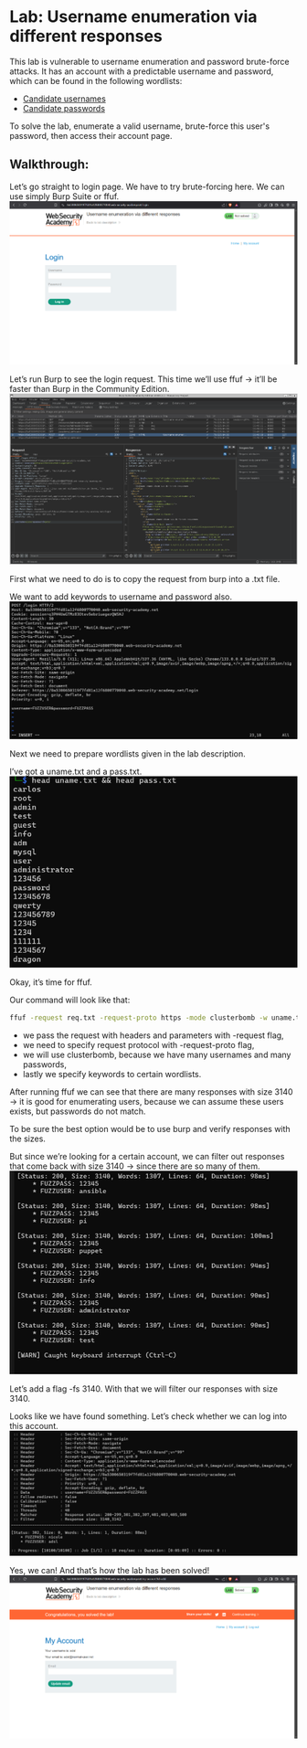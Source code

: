 # Lab: Username enumeration via different responses
This lab is vulnerable to username enumeration and password brute-force attacks. It has an account with a predictable username and password, which can be found in the following wordlists:

- [Candidate usernames](https://portswigger.net/web-security/authentication/auth-lab-usernames)
- [Candidate passwords](https://portswigger.net/web-security/authentication/auth-lab-passwords)

To solve the lab, enumerate a valid username, brute-force this user's password, then access their account page.

## Walkthrough:
Let’s go straight to login page. We have to try brute-forcing here. We can use simply Burp Suite or ffuf.
![1](images/lab1/1.png)

Let’s run Burp to see the login request. This time we’ll use  ffuf → it’ll be faster than Burp in the Community Edition.
![2](images/lab1/2.png)

First what we need to do is to copy the request from burp into a .txt file.

We want to add keywords to username and password also.
![3](images/lab1/3.png)

Next we need to prepare wordlists given in the lab description.

I’ve got a uname.txt and a pass.txt.
![4](images/lab1/4.png)

Okay, it’s time for ffuf.

Our command will look like that:
```bash
ffuf -request req.txt -request-proto https -mode clusterbomb -w uname.txt:FUZZUSER -w pass.txt:FUZZPASS
```
- we pass the request with headers and parameters with -request flag,
- we need to specify request protocol with -request-proto flag,
- we will use clusterbomb, because we have many usernames and many passwords,
- lastly we specify keywords to certain wordlists.

After running ffuf we can see that there are many responses with size 3140 → it is good for enumerating users, because we can assume these users exists, but passwords do not match.

To be sure the best option would be to use burp and verify responses with the sizes.

But since we’re looking for a certain account, we can filter out responses that come back with size 3140 → since there are so many of them.
![5](images/lab1/5.png)

Let’s add a flag -fs 3140. With that we will filter our responses with size 3140.

Looks like we have found something. Let’s check whether we can log into this account.
![6](images/lab1/6.png)

Yes, we can! And that’s how the lab has been solved!
![7](images/lab1/7.png)

